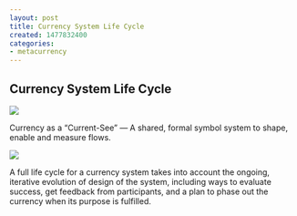 ```yaml
---
layout: post
title: Currency System Life Cycle
created: 1477832400
categories:
- metacurrency
---
```


## Currency System Life Cycle

![](/images/2019/09/Currency_System_Life_Cycle.png)

Currency as a “Current-See” — A shared, formal symbol system to shape, enable and measure flows.

![](/images/2019/09/Currency_System_Life_Cycleloop_only.png)

A full life cycle for a currency system takes into account the ongoing, iterative evolution of design of the system, including ways to evaluate success, get feedback from participants, and a plan to phase out the currency when its purpose is fulfilled.
